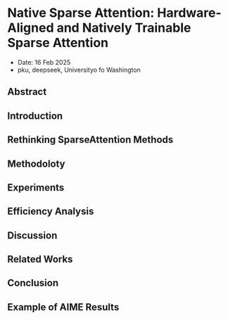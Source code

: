 # Native Sparse Attention: Hardware-Aligned and Natively Trainable Sparse Attention

- Date: 16 Feb 2025
- pku, deepseek, Universityo fo Washington

## Abstract

## Introduction

## Rethinking SparseAttention Methods

## Methodoloty

## Experiments

## Efficiency Analysis

## Discussion

## Related Works

## Conclusion

## Example of AIME Results
